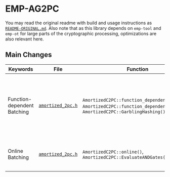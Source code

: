 # EMP-AG2PC

You may read the original readme with build and usage instructions as [`README-ORIGINAL.md`](https://github.com/encryptogroup/VASA/blob/master/emp/emp-ag2pc/README-Original.md). Also note that as this library depends on `emp-tool` and `emp-ot` for large parts of the cryptographic processing, optimizations are also relevant here.

## Main Changes

|Keywords|File|Function|Summary|
|-|-|-|-|
|Function-dependent Batching|[`amortized_2pc.h`](emp-ag2pc/amortized_2pc.h)|`AmortizedC2PC::function_dependent_st()`, `AmortizedC2PC::function_dependent_thread()`, `AmortizedC2PC::GarblingHashing()`|Changed to use batched processing using `GarblingHashing` around batched `Hash` (no dependencies for dynamic batching)|
|Online Batching|[`amortized_2pc.h`](emp-ag2pc/amortized_2pc.h)|`AmortizedC2PC::online()`, `AmortizedC2PC::EvaluateANDGates()`| Changed to use dynamic batching with early evaluation around `Hash`.|
